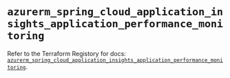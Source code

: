 # `azurerm_spring_cloud_application_insights_application_performance_monitoring`

Refer to the Terraform Registory for docs: [`azurerm_spring_cloud_application_insights_application_performance_monitoring`](https://registry.terraform.io/providers/hashicorp/azurerm/3.81.0/docs/resources/spring_cloud_application_insights_application_performance_monitoring).
